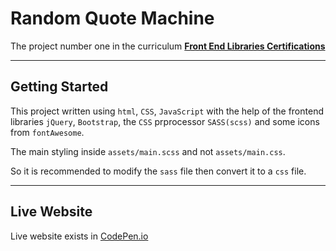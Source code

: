 # Random Quote Machine

The project number one in the curriculum [**Front End Libraries Certifications**](https://www.freecodecamp.org/learn/front-end-libraries/front-end-libraries-projects/)

---

## Getting Started

This project written using `html`, `CSS`, `JavaScript` with the help of the frontend libraries `jQuery`, `Bootstrap`, the `CSS` prprocessor `SASS(scss)` and some icons from `fontAwesome`.

The main styling inside `assets/main.scss` and not `assets/main.css`.

So it is recommended to modify the `sass` file then convert it to a `css` file.

---

## Live Website

Live website exists in [CodePen.io](https://codepen.io/HOuadhour/full/YzGJGxR)
